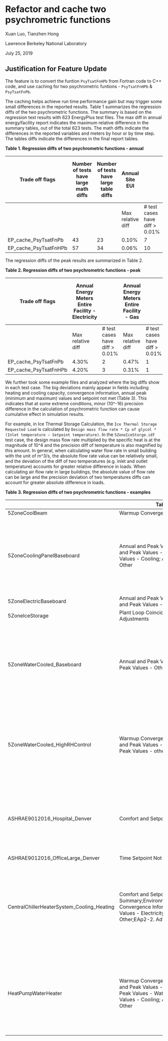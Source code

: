 # Refactor and cache two psychrometric functions

Xuan Luo, Tianzhen Hong

Lawrence Berkeley National Laboratory

July 25, 2019 

## Justification for Feature Update

The feature is to convert the funtion `PsyTsatFnHPb` from Fortran code to C++ code, and use caching for two psychrometric funtions - `PsyTsatFnHPb` & `PsyTsatFnPb`.

The caching helps achieve run time performance gain but may trigger some small differences in the reported results. Table 1 summarizes the regression diffs of the two psychrometric functions. The summary is based on the regression test results with 623 EnergyPlus test files. The max diff in annual energy/facility report indicates the maximum relative difference in the summary tables, out of the total 623 tests. The math diffs indicate the differences in the reported variables and meters by hour or by time step. The tables diffs indicate the differences in the final report tables.

**Table 1. Regression diffs of two psychrometric functions - annual**

| ﻿Trade off flags       | Number of tests have large math diffs | Number of tests have large table diffs | Annual Site EUI   |                                | Annual Energy Meters Entire Facility - Electricity |                                | Annual Energy Meters Entire Facility - Gas |                                | Annual Energy Meters Entire Facility - Cooling |                                | Annual Energy Meters Entire Facility - Water |                                | Annual Energy Meters Entire Facility - Other |                                |
|-----------------------|---------------------------------------|----------------------------------------|-------------------|--------------------------------|----------------------------------------------------|--------------------------------|--------------------------------------------|--------------------------------|------------------------------------------------|--------------------------------|----------------------------------------------|--------------------------------|----------------------------------------------|--------------------------------|
|                       |                                       |                                        | Max relative diff | # test cases have diff > 0.01% | Max relative diff                                  | # test cases have diff > 0.01% | Max relative diff                          | # test cases have diff > 0.01% | Max relative diff                              | # test cases have diff > 0.01% | Max relative diff                            | # test cases have diff > 0.01% | Max relative diff                            | # test cases have diff > 0.01% |
| EP_cache_PsyTsatFnPb  | 43                                    | 23                                     | 0.10%             | 7                              | 0.11%                                              | 7                              | 0.02%                                      | 2                              | 0.02%                                          | 3                              | 0.23%                                        | 12                             | 0.09%                                        | 6                              |
| EP_cache_PsyTsatFnHPb | 57                                    | 34                                     | 0.06%             | 10                             | 0.06%                                              | 9                              | 0.02%                                      | 3                              | 0.02%                                          | 5                              | 0.18%                                        | 12                             | 0.09%                                        | 8                              |

The regression diffs of the peak results are summarized in Table 2.

**Table 2. Regression diffs of two psychrometric functions - peak**

| ﻿Trade off flags       | Annual Energy Meters Entire Facility - Electricity |                                | Annual Energy Meters Entire Facility - Gas |                                | Annual Energy Meters Entire Facility - Cooling |                                | Annual Energy Meters Entire Facility - Water |                                | Annual Energy Meters Entire Facility - Other |                                |
|-----------------------|----------------------------------------------------|--------------------------------|--------------------------------------------|--------------------------------|------------------------------------------------|--------------------------------|----------------------------------------------|--------------------------------|----------------------------------------------|--------------------------------|
|                       | Max relative diff                                  | # test cases have diff > 0.01% | Max relative diff                          | # test cases have diff > 0.01% | Max relative diff                              | # test cases have diff > 0.01% | Max relative diff                            | # test cases have diff > 0.01% | Max relative diff                            | # test cases have diff > 0.01% |
| EP_cache_PsyTsatFnPb  | 4.30%                                              | 2                              | 0.47%                                      | 1                              | 0.12%                                          | 1                              | N/A                                          | 0                              | 0.72                                         | 2                              |
| EP_cache_PsyTsatFnHPb | 4.20%                                              | 3                              | 0.31%                                      | 1                              | 0.04%                                          | 2                              | N/A                                          | 0                              | 0.60%                                        | 2                              |

We further took some example files and analyzed where the big diffs show in each test case. The big deviations mainly appear in fields including heating and cooling capacity, convergence information, annual peak (minimum and maximum) values and setpoint not met (Table 3). This indicates that at some extreme conditions, minor (10^-16) precision difference in the calculation of psychrometric function can cause cumulative effect in simulation results.

For example, in Ice Thermal Storage Calculation, the `Ice Thermal Storage Requested Load` is calculated by `Design mass flow rate * Cp of glycol * (Inlet temperature – Setpoint temperature)`. In the `5ZoneIceStorge.idf` test case, the design mass flow rate multiplied by the specific heat is at the magnitude of 10^4 and the precision diff of temperature is also magnified by this amount. In general, when calculating water flow rate in small building with the unit of m^3/s, the absolute flow rate value can be relatively small, and the deviation of the diff of two temperatures (e.g. inlet and outlet temperature) accounts for greater relative difference in loads. When calculating air flow rate in large buildings, the absolute value of flow rate can be large and the precision deviation of two temperatures diffs can account for greater absolute difference in loads.


**Table 3. Regression diffs of two psychrometric functions - examples**

| ﻿                                           | Table big diffs                                                                                                                                                                          | ESO big diffs                                                                                                                                                                                                                                                                                                                            | MTR big diffs                                                                                                                                                                                                                                               |
|--------------------------------------------|------------------------------------------------------------------------------------------------------------------------------------------------------------------------------------------|------------------------------------------------------------------------------------------------------------------------------------------------------------------------------------------------------------------------------------------------------------------------------------------------------------------------------------------|-------------------------------------------------------------------------------------------------------------------------------------------------------------------------------------------------------------------------------------------------------------|
| 5ZoneCoolBeam                              | Warmup Convergence Information                                                                                                                                                           | N/A                                                                                                                                                                                                                                                                                                                                      | N/A                                                                                                                                                                                                                                                         |
| 5ZoneCoolingPanelBaseboard                 | Annual and Peak Values - Electricity; Annual and Peak Values - Gas; Annual and Peak Values - Cooling; Annual and Peak Values - Other                                                     | Max absolute diff: 2250.1488349, field: CENTRAL CHILLER:Chiller Evaporator Cooling Rate [W](Hourly), time:  07/21  01:00:00, relative: 0.290877294867;Max relative diff: 1.0, field: MAIN HEATING COIL 1:Heating Coil Heating Rate [W](Hourly), time:  07/21  06:00:00, absolute: 694.942999853                                          | Max absolute diff: 5825448.88749, field: Gas:Facility [J](Monthly), time: July, relative: 0.0108159291299;Max relative diff: 0.0108159291299, field: Gas:Facility [J](Monthly), time: July, absolute: 5825448.88749                                         |
| 5ZoneElectricBaseboard                     | Annual and Peak Values - Electricity;Annual and Peak Values - Other                                                                                                                      | N/A                                                                                                                                                                                                                                                                                                                                      | N/A                                                                                                                                                                                                                                                         |
| 5ZoneIceStorage                            | Plant Loop Coincident Design Fluid Flow Rate Adjustments                                                                                                                                 | N/A                                                                                                                                                                                                                                                                                                                                      | N/A                                                                                                                                                                                                                                                         |
| 5ZoneWaterCooled_Baseboard                 | Annual and Peak Values - Water;Annual and Peak Values - Other                                                                                                                            | Max absolute diff: 3910.55749028, field: CENTRAL CHILLER:Chiller Evaporator Cooling Rate [W](Hourly), time:  07/21  24:00:00, relative: 0.489140289909;Max relative diff: 0.489140289909, field: CENTRAL CHILLER:Chiller Evaporator Cooling Rate [W](Hourly), time:  07/21  24:00:00, absolute: 3910.55749028                            | Max absolute diff: 3781493.32856, field: Electricity:Facility [J](Monthly), time: July, relative: 0.003822818262;Max relative diff: 0.0065249669738, field: Electricity:Plant [J](Monthly), time: July, absolute: 3781493.14183                             |
| 5ZoneWaterCooled_HighRHControl             | Warmup Convergence Information;Annual and Peak Values - Electricity;Annual and Peak Values - other                                                                                       | Max absolute diff: 754.535946383, field: MAIN COOLING COIL 1:Cooling Coil Total Cooling Rate [W](Hourly), time:  07/21  06:00:00, relative: 0.114245738677; Max relative diff: 0.239215392434, field: MAIN HEATING COIL 1:Heating Coil Heating Rate [W](Hourly), time:  07/21  06:00:00, absolute: 724.02837944                          | Max absolute diff: 3163512.97647, field: Gas:Facility [J](Monthly), time: July, relative: 0.00478605484346; Max relative diff: 0.00478605484346, field: Gas:Facility [J](Monthly), time: July, absolute: 3163512.97647                                      |
| ASHRAE9012016_Hospital_Denver              | Comfort and Setpoint Not Met Summary                                                                                                                                                     | Max absolute diff: 1101315204.01, field: Electricity:Facility [J](Monthly), time: July, relative: 0.0110115007204;Max relative diff: 0.0110115007204, field: Electricity:Facility [J](Monthly), time: July, absolute: 1101315204.01                                                                                                      | Max absolute diff: 1101315204.01, field: Electricity:Facility [J](Monthly), time:  07/21  24:00:00, relative: 0.0110115007204;Max relative diff: 0.0110115007204, field: Electricity:Facility [J](Monthly), time:  07/21  24:00:00, absolute: 1101315204.01 |
| ASHRAE9012016_OfficeLarge_Denver           | Time Setpoint Not Met                                                                                                                                                                    | N/A                                                                                                                                                                                                                                                                                                                                      | N/A                                                                                                                                                                                                                                                         |
| CentralChillerHeaterSystem_Cooling_Heating | Comfort and Setpoint Not Met Summary;Environment:WarmupDays;Warmup Convergence Information;Annual and Peak Values - Electricity;Annual and Peak Values - Other;EAp2-2. Advisory Messages | Max absolute diff: 943291.539437, field: CHILLERBANK:Chiller Heater System Cooling Electric Energy [J](TimeStep), time:  07/21  07:40:00, relative: 0.160657554291;Max relative diff: 999, field: VERTICAL GROUND HEAT EXCHANGER:Ground Heat Exchanger Heat Transfer Rate [W](TimeStep), time:  07/21  07:40:00, absolute: 49963.5234817 | Max absolute diff: 3865279.15555, field: Electricity:Plant [J](Monthly), time: July, relative: 0.00856142803732;Max relative diff: 0.00856142803732, field: Electricity:Plant [J](Monthly), time: July, absolute: 3865279.15555                             |
| HeatPumpWaterHeater                        | Warmup Convergence Information;Annual and Peak Values - Electricity; Annual and Peak Values - Water; Annual and Peak Values - Cooling; Annual and Peak Values - Other                    | Max absolute diff: 965.026314929, field: MAIN COOLING COIL 1:Cooling Coil Total Cooling Rate [W](Hourly), time:  07/21  05:00:00, relative: 0.143084278282;Max relative diff: 0.296270953432, field: HPWHPLANTDXCOIL:Cooling Coil Total Cooling Rate [W](Hourly), time:  07/21  03:00:00, absolute: 409.557737679                        | Max absolute diff: 6079154.87704, field: Electricity:Facility [J](Monthly), time: July, relative: 0.00520247500374;Max relative diff: 0.00791127718368, field: Electricity:Plant [J](Monthly), time: July, absolute: 6033670.18734                          |

